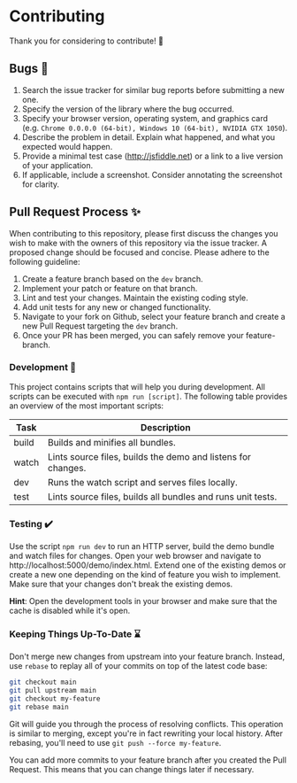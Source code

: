 # Contributing

Thank you for considering to contribute! :speech_balloon:


## Bugs :bug:

1. Search the issue tracker for similar bug reports before submitting a new one.
2. Specify the version of the library where the bug occurred.
3. Specify your browser version, operating system, and graphics card  
   (e.g. `Chrome 0.0.0.0 (64-bit), Windows 10 (64-bit), NVIDIA GTX 1050`).
4. Describe the problem in detail. Explain what happened, and what you expected would happen.
5. Provide a minimal test case (http://jsfiddle.net) or a link to a live version of your application.
6. If applicable, include a screenshot. Consider annotating the screenshot for clarity.


## Pull Request Process :sparkles:

When contributing to this repository, please first discuss the changes you wish to make with the owners of this repository via the issue tracker.
A proposed change should be focused and concise. Please adhere to the following guideline:

1. Create a feature branch based on the `dev` branch.
2. Implement your patch or feature on that branch.
3. Lint and test your changes. Maintain the existing coding style.
4. Add unit tests for any new or changed functionality.
5. Navigate to your fork on Github, select your feature branch and create a new Pull Request targeting the `dev` branch.
6. Once your PR has been merged, you can safely remove your feature-branch.


### Development :wrench:

This project contains scripts that will help you during development. All scripts can be executed with `npm run [script]`.
The following table provides an overview of the most important scripts:

| Task  | Description                                                  |
|-------|--------------------------------------------------------------|
| build | Builds and minifies all bundles.                             |
| watch | Lints source files, builds the demo and listens for changes. |
| dev   | Runs the watch script and serves files locally.              |
| test  | Lints source files, builds all bundles and runs unit tests.  |


### Testing :heavy_check_mark:

Use the script `npm run dev` to run an HTTP server, build the demo bundle and watch files for changes. Open your web browser and navigate to http://localhost:5000/demo/index.html. Extend one of the existing demos or create a new one depending on the kind of feature you wish to implement. Make sure that your changes don't break the existing demos.

__Hint__: Open the development tools in your browser and make sure that the cache is disabled while it's open.


### Keeping Things Up-To-Date :hourglass:

Don't merge new changes from upstream into your feature branch.
Instead, use `rebase` to replay all of your commits on top of the latest code base:

```sh
git checkout main
git pull upstream main
git checkout my-feature
git rebase main
```

Git will guide you through the process of resolving conflicts.
This operation is similar to merging, except you're in fact rewriting your local history.
After rebasing, you'll need to use `git push --force my-feature`.

You can add more commits to your feature branch after you created the Pull Request.
This means that you can change things later if necessary.
